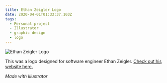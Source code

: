 ```yaml
---
title: Ethan Zeigler Logo
date: 2020-04-01T01:33:37.103Z
tags:
  - Personal project
  - Illustrator
  - graphic design
  - logo
---
```

![Ethan Zeigler Logo](/assets/ez-logo.svg "Ethan Zeigler Logo")

This was a logo designed for software engineer Ethan Zeigler. [Check out his website here.](https://ethanzeigler.com/)

*Made with Illustrator*